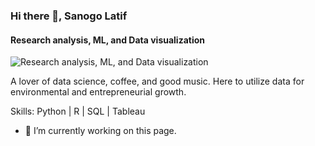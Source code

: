 ### Hi there 👋, Sanogo Latif
#### Research analysis, ML, and Data visualization
![Research analysis, ML, and Data visualization](https://media.licdn.com/dms/image/D4D16AQF3Tqg2fh-F_g/profile-displaybackgroundimage-shrink_350_1400/0/1665446525793?e=1697068800&v=beta&t=oqfUAxF2r5OXQLBtEMLlYjGYkeNhrDP77NPVvb8WKs0)

A lover of data science, coffee, and good music.
Here to utilize data for environmental and entrepreneurial growth.

Skills: Python | R | SQL | Tableau

- 🔭 I’m currently working on this page. 






